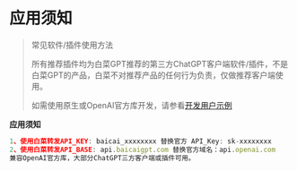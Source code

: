 # 应用须知
>
>常见软件/插件使用方法
>
>所有推荐插件均为白菜GPT推荐的第三方ChatGPT客户端软件/插件，不是白菜GPT的产品，白菜不对推荐产品的任何行为负责，仅做推荐客户端使用。
>
>如需使用原生或OpenAI官方库开发，请参看[开发用户示例](https://github.com/baicaigpt/FreeGPT_FreeApiKey/tree/main/01%E5%BA%94%E7%94%A8%E7%A4%BA%E4%BE%8B/01%E5%BC%80%E5%8F%91%E7%94%A8%E6%88%B7)

**应用须知**

```js
1、使用白菜转发API_KEY: baicai_xxxxxxxx 替换官方 API_Key: sk-xxxxxxxx
2、使用白菜转发API_BASE: api.baicaigpt.com 替换官方域名：api.openai.com
兼容OpenAI官方库，大部分ChatGPT三方客户端或插件可用。
```
